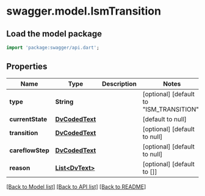 # swagger.model.IsmTransition

## Load the model package
```dart
import 'package:swagger/api.dart';
```

## Properties
Name | Type | Description | Notes
------------ | ------------- | ------------- | -------------
**type** | **String** |  | [optional] [default to &quot;ISM_TRANSITION&quot;]
**currentState** | [**DvCodedText**](DvCodedText.md) |  | [default to null]
**transition** | [**DvCodedText**](DvCodedText.md) |  | [optional] [default to null]
**careflowStep** | [**DvCodedText**](DvCodedText.md) |  | [optional] [default to null]
**reason** | [**List&lt;DvText&gt;**](DvText.md) |  | [optional] [default to []]

[[Back to Model list]](../README.md#documentation-for-models) [[Back to API list]](../README.md#documentation-for-api-endpoints) [[Back to README]](../README.md)

